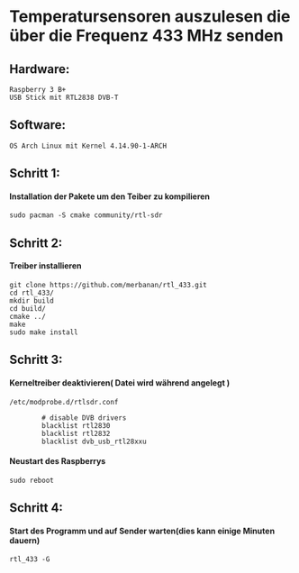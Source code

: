 # Temperatursensoren auszulesen die über die Frequenz 433 MHz senden 


## Hardware:
    Raspberry 3 B+
    USB Stick mit RTL2838 DVB-T
         
## Software: 
    OS Arch Linux mit Kernel 4.14.90-1-ARCH
       
       
       
## Schritt 1:

   #### Installation der Pakete um den Teiber zu kompilieren
    
    sudo pacman -S cmake community/rtl-sdr
    
## Schritt 2:
   
   #### Treiber installieren
   
    git clone https://github.com/merbanan/rtl_433.git
    cd rtl_433/
    mkdir build
    cd build/
    cmake ../
    make
    sudo make install
   
## Schritt 3: 
    
   #### Kerneltreiber deaktivieren( Datei wird während angelegt )
    
    /etc/modprobe.d/rtlsdr.conf
    
            # disable DVB drivers
            blacklist rtl2830
            blacklist rtl2832
            blacklist dvb_usb_rtl28xxu

   #### Neustart des Raspberrys
    
    sudo reboot
        
## Schritt 4:

   #### Start des Programm und auf Sender warten(dies kann einige Minuten dauern)
    
    rtl_433 -G 
